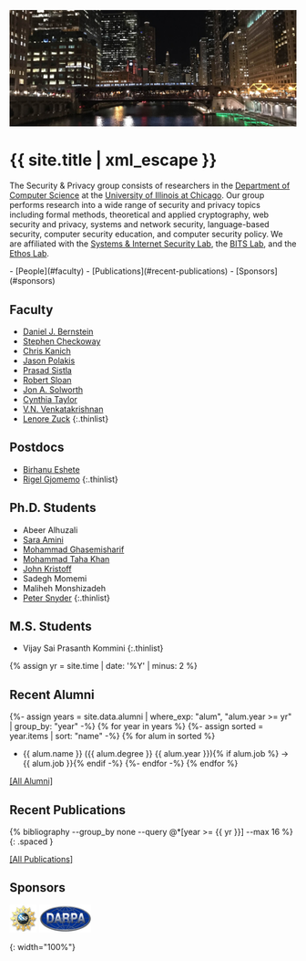 ---
---
[![header]](images/header-full.jpg)

# {{ site.title | xml_escape }}

The Security & Privacy group consists of researchers in the [Department of
Computer Science](https://www.cs.uic.edu) at the [University of Illinois at
Chicago](https://www.uic.edu). Our group performs research into a wide range
of security and privacy topics including formal methods, theoretical and
applied cryptography, web security and privacy, systems and network security,
language-based security, computer security education, and computer security
policy. We are affiliated with the [Systems & Internet Security
Lab](https://sisl.rites.uic.edu), the [BITS
Lab](https://www.cs.uic.edu/bin/view/Bits/WebHome), and the [Ethos
Lab](https://www.ethos-os.org/).


<nav class="menu" markdown="1">
- [People](#faculty)
- [Publications](#recent-publications)
- [Sponsors](#sponsors)
</nav>

## Faculty
- [Daniel J. Bernstein](https://cr.yp.to/djb.html)
- [Stephen Checkoway](https://www.cs.uic.edu/~s/)
- [Chris Kanich](https://www.cs.uic.edu/~ckanich/)
- [Jason Polakis](https://www.cs.uic.edu/~polakis/)
- [Prasad Sistla](https://www.cs.uic.edu/Sistla)
- [Robert Sloan](https://www.cs.uic.edu/Sloan)
- [Jon A. Solworth](https://www.ethos-os.org/~solworth/)
- [Cynthia Taylor](https://www.cs.uic.edu/~cynthiat/)
- [V.N. Venkatakrishnan](https://www.cs.uic.edu/~venkat/)
- [Lenore Zuck](https://www.cs.uic.edu/~lenore/)
{:.thinlist}

## Postdocs
- [Birhanu Eshete](https://www.cs.uic.edu/~beshete/)
- [Rigel Gjomemo](http://securityigert.uic.edu/People/staff/Rigel)
{:.thinlist}

## Ph.D. Students
- Abeer Alhuzali
- [Sara Amini](https://www.cs.uic.edu/~samini/)
- [Mohammad Ghasemisharif](https://www.cs.uic.edu/~mghasemi/)
- [Mohammad Taha Khan](https://www.cs.uic.edu/~taha/)
- [John Kristoff](https://aharp.iorc.depaul.edu/)
- Sadegh Momemi
- Maliheh Monshizadeh
- [Peter Snyder](https://www.cs.uic.edu/~psnyder/)
{:.thinlist}

## M.S. Students
- Vijay Sai Prasanth Kommini
{:.thinlist}

{% assign yr = site.time | date: '%Y' | minus: 2 %}

## Recent Alumni
{%- assign years = site.data.alumni | where_exp: "alum", "alum.year >= yr" | group_by: "year" -%}
{% for year in years %}
{%- assign sorted = year.items | sort: "name" -%}
{% for alum in sorted %}
- {{ alum.name }} ({{ alum.degree }} {{ alum.year }}){% if alum.job %} → {{ alum.job }}{% endif -%}
{%- endfor -%}
{% endfor %}

[[All Alumni]](alumni/)

## Recent Publications
{% bibliography --group_by none --query @*[year >= {{ yr }}] --max 16 %}
{: .spaced }

[[All Publications]](pubs/)

## Sponsors
![National Science Foundation](images/logo-nsf.gif "National Science Foundation")
![Defense Advanced Research Projects Agency](images/logo-darpa.gif "Defense Advanced Research Projects Agency")

[header]: images/header.jpg "Chicago"
{: width="100%"}
